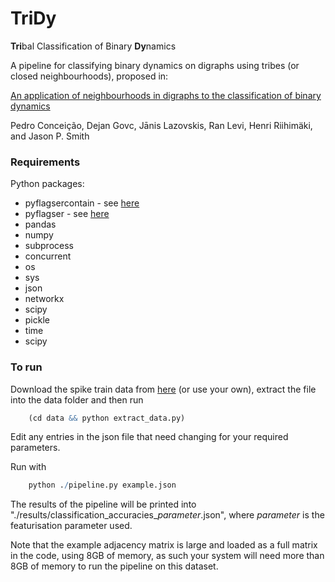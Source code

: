 # TriDy
**Tri**bal Classification of Binary **Dy**namics

A pipeline for classifying binary dynamics on digraphs using tribes (or closed neighbourhoods), proposed in:

[An application of neighbourhoods in digraphs to the classification of binary dynamics](https://arxiv.org/)

Pedro Conceição, Dejan Govc, Jānis Lazovskis, Ran Levi, Henri Riihimäki, and Jason P. Smith


### Requirements
Python packages:
- pyflagsercontain - see [here](https://github.com/JasonPSmith/pyflagsercontain)
- pyflagser - see [here](https://github.com/giotto-ai/pyflagser)
- pandas
- numpy
- subprocess
- concurrent
- os
- sys
- json
- networkx
- scipy
- pickle
- time
- scipy

### To run
Download the spike train data from [here](https://zenodo.org/record/4290212/files/input_data.zip) (or use your own), extract the file into the data folder and then run
```r
    (cd data && python extract_data.py)
```

Edit any entries in the json file that need changing for your required parameters.

Run with
```r
    python ./pipeline.py example.json
```

The results of the pipeline will be printed into "./results/classification_accuracies_*parameter*.json", where *parameter* is the featurisation parameter used.

Note that the example adjacency matrix is large and loaded as a full matrix in the code, using 8GB of memory, as such your system will need more than 8GB of memory to run the pipeline on this dataset.
